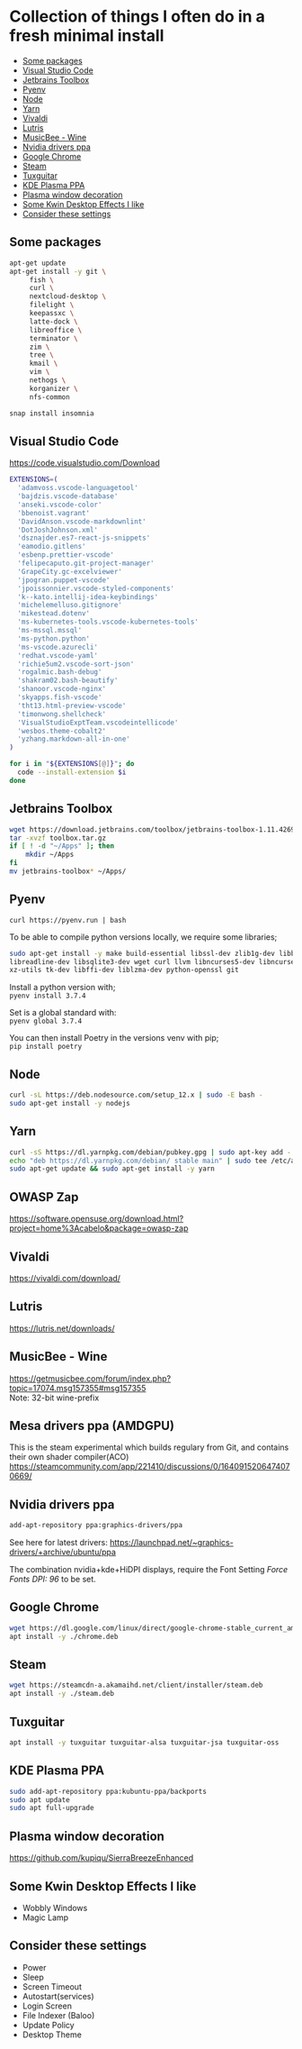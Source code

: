 # Collection of things I often do in a fresh minimal install

- [Some packages](#some-packages)
- [Visual Studio Code](#visual-studio-code)
- [Jetbrains Toolbox](#jetbrains-toolbox)
- [Pyenv](#pyenv)
- [Node](#node)
- [Yarn](#yarn)
- [Vivaldi](#vivaldi)
- [Lutris](#lutris)
- [MusicBee - Wine](#musicbee---wine)
- [Nvidia drivers ppa](#nvidia-drivers-ppa)
- [Google Chrome](#google-chrome)
- [Steam](#steam)
- [Tuxguitar](#tuxguitar)
- [KDE Plasma PPA](#kde-plasma-ppa)
- [Plasma window decoration](#plasma-window-decoration)
- [Some Kwin Desktop Effects I like](#some-kwin-desktop-effects-i-like)
- [Consider these settings](#consider-these-settings)

## Some packages

``` bash
apt-get update
apt-get install -y git \
     fish \
     curl \
     nextcloud-desktop \
     filelight \
     keepassxc \
     latte-dock \
     libreoffice \
     terminator \
     zim \
     tree \
     kmail \
     vim \
     nethogs \
     korganizer \
     nfs-common

snap install insomnia
```

## Visual Studio Code

<https://code.visualstudio.com/Download>

``` bash
EXTENSIONS=(
  'adamvoss.vscode-languagetool'
  'bajdzis.vscode-database'
  'anseki.vscode-color'
  'bbenoist.vagrant'
  'DavidAnson.vscode-markdownlint'
  'DotJoshJohnson.xml'
  'dsznajder.es7-react-js-snippets'
  'eamodio.gitlens'
  'esbenp.prettier-vscode'
  'felipecaputo.git-project-manager'
  'GrapeCity.gc-excelviewer'
  'jpogran.puppet-vscode'
  'jpoissonnier.vscode-styled-components'
  'k--kato.intellij-idea-keybindings'
  'michelemelluso.gitignore'
  'mikestead.dotenv'
  'ms-kubernetes-tools.vscode-kubernetes-tools'
  'ms-mssql.mssql'
  'ms-python.python'
  'ms-vscode.azurecli'
  'redhat.vscode-yaml'
  'richie5um2.vscode-sort-json'
  'rogalmic.bash-debug'
  'shakram02.bash-beautify'
  'shanoor.vscode-nginx'
  'skyapps.fish-vscode'
  'tht13.html-preview-vscode'
  'timonwong.shellcheck'
  'VisualStudioExptTeam.vscodeintellicode'
  'wesbos.theme-cobalt2'
  'yzhang.markdown-all-in-one'
)

for i in "${EXTENSIONS[@]}"; do
  code --install-extension $i
done
```

## Jetbrains Toolbox

```bash
wget https://download.jetbrains.com/toolbox/jetbrains-toolbox-1.11.4269.tar.gz -O toolbox.tar.gz
tar -xvzf toolbox.tar.gz
if [ ! -d "~/Apps" ]; then
    mkdir ~/Apps
fi
mv jetbrains-toolbox* ~/Apps/
```

## Pyenv

`curl https://pyenv.run | bash`

To be able to compile python versions locally, we require some libraries;

```bash
sudo apt-get install -y make build-essential libssl-dev zlib1g-dev libbz2-dev \
libreadline-dev libsqlite3-dev wget curl llvm libncurses5-dev libncursesw5-dev \
xz-utils tk-dev libffi-dev liblzma-dev python-openssl git
```

Install a python version with;  
`pyenv install 3.7.4`  

Set is a global standard with:  
`pyenv global 3.7.4`

You can then install Poetry in the versions venv with pip;  
`pip install poetry`

## Node

```bash
curl -sL https://deb.nodesource.com/setup_12.x | sudo -E bash -
sudo apt-get install -y nodejs
```

## Yarn

```bash
curl -sS https://dl.yarnpkg.com/debian/pubkey.gpg | sudo apt-key add -
echo "deb https://dl.yarnpkg.com/debian/ stable main" | sudo tee /etc/apt/sources.list.d/yarn.list
sudo apt-get update && sudo apt-get install -y yarn
```

## OWASP Zap

<https://software.opensuse.org/download.html?project=home%3Acabelo&package=owasp-zap>

## Vivaldi

<https://vivaldi.com/download/>

## Lutris

<https://lutris.net/downloads/>

## MusicBee - Wine

<https://getmusicbee.com/forum/index.php?topic=17074.msg157355#msg157355>  
Note: 32-bit wine-prefix

## Mesa drivers ppa (AMDGPU)
This is the steam experimental which builds regulary from Git, and contains their own shader compiler(ACO)
<https://steamcommunity.com/app/221410/discussions/0/1640915206474070669/>

## Nvidia drivers ppa

```bash
add-apt-repository ppa:graphics-drivers/ppa
```

See here for latest drivers:
<https://launchpad.net/~graphics-drivers/+archive/ubuntu/ppa>

The combination nvidia+kde+HiDPI displays, require the Font Setting _Force Fonts DPI: 96_ to be set.

## Google Chrome

```bash
wget https://dl.google.com/linux/direct/google-chrome-stable_current_amd64.deb -O chrome.deb
apt install -y ./chrome.deb
```

## Steam

```bash
wget https://steamcdn-a.akamaihd.net/client/installer/steam.deb
apt install -y ./steam.deb
```

## Tuxguitar

```bash
apt install -y tuxguitar tuxguitar-alsa tuxguitar-jsa tuxguitar-oss
```

## KDE Plasma PPA

```bash
sudo add-apt-repository ppa:kubuntu-ppa/backports
sudo apt update
sudo apt full-upgrade
```

## Plasma window decoration

[<https://github.com/kupiqu/SierraBreezeEnhanced>](https://github.com/kupiqu/SierraBreezeEnhanced)

## Some Kwin Desktop Effects I like

- Wobbly Windows
- Magic Lamp

## Consider these settings

- Power
- Sleep
- Screen Timeout
- Autostart(services)
- Login Screen
- File Indexer (Baloo)
- Update Policy
- Desktop Theme
